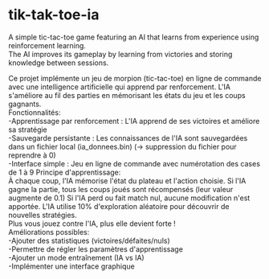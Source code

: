 # tik-tak-toe-ia
A simple tic-tac-toe game featuring an AI that learns from experience using reinforcement learning.  
The AI improves its gameplay by learning from victories and storing knowledge between sessions.  

Ce projet implémente un jeu de morpion (tic-tac-toe) en ligne de commande avec une intelligence artificielle qui apprend par renforcement. L'IA s'améliore au fil des parties en mémorisant les états du jeu et les coups gagnants.  
Fonctionnalités:  
-Apprentissage par renforcement : L'IA apprend de ses victoires et améliore sa stratégie  
-Sauvegarde persistante : Les connaissances de l'IA sont sauvegardées dans un fichier local (ia_donnees.bin) (-> suppression du fichier pour reprendre à 0)  
-Interface simple : Jeu en ligne de commande avec numérotation des cases de 1 à 9 
Principe d'apprentissage:  
À chaque coup, l'IA mémorise l'état du plateau et l'action choisie. Si l'IA gagne la partie, tous les coups joués sont récompensés (leur valeur augmente de 0.1) Si l'IA perd ou fait match nul, aucune modification n'est apportée. L'IA utilise 10% d'exploration aléatoire pour découvrir de nouvelles stratégies.  
Plus vous jouez contre l'IA, plus elle devient forte !  
Améliorations possibles:  
-Ajouter des statistiques (victoires/défaites/nuls)  
-Permettre de régler les paramètres d'apprentissage  
-Ajouter un mode entraînement (IA vs IA)  
-Implémenter une interface graphique  

